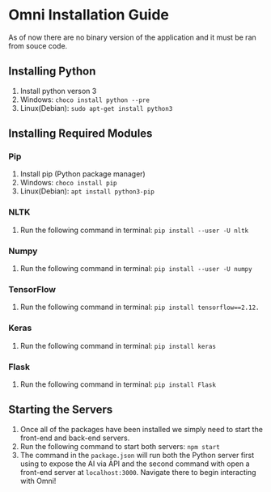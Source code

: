 # Omni Installation Guide
As of now there are no binary version of the application and it must be ran from souce code. 

## Installing Python
1. Install python verson 3
2. Windows: `choco install python --pre`
2. Linux(Debian): `sudo apt-get install python3`

## Installing Required Modules
### Pip
1. Install pip (Python package manager)
2. Windows: `choco install pip`
2. Linux(Debian): `apt install python3-pip`

### NLTK
1. Run the following command in terminal: `pip install --user -U nltk`

### Numpy
1. Run the following command in terminal: `pip install --user -U numpy`

### TensorFlow
1. Run the following command in terminal: `pip install tensorflow==2.12.`

### Keras 
1. Run the following command in terminal: `pip install keras`

### Flask
1. Run the following command in terminal: `pip install Flask`

## Starting the Servers

1. Once all of the packages have been installed we simply need to start the front-end and back-end servers. 
2. Run the following command to start both servers: `npm start`
2. The command in the `package.json` will run both the Python server first using to expose the AI via API and the second command with open a front-end server at `localhost:3000`. Navigate there to begin interacting with Omni!


